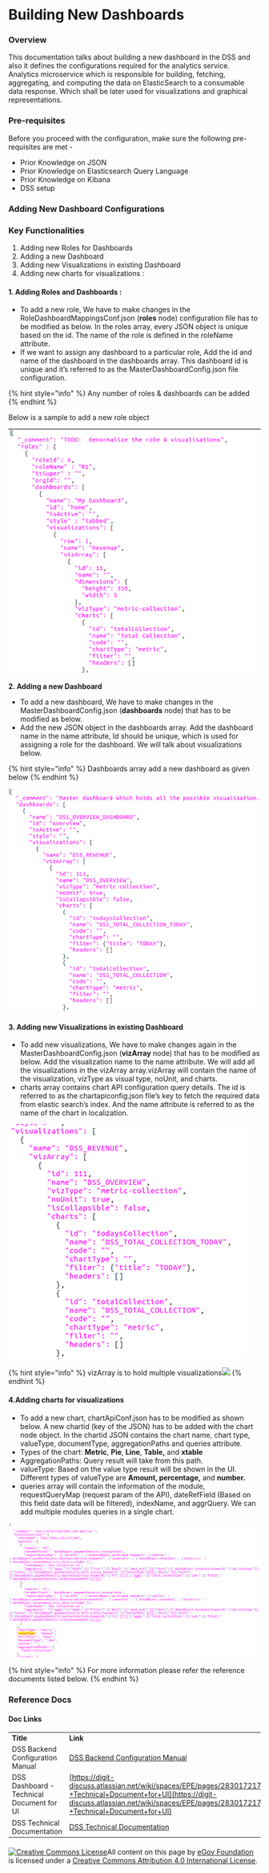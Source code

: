 # Building New Dashboards

### Overview <a href="#overview" id="overview"></a>

This documentation talks about building a new dashboard in the DSS and also it defines the configurations required for the analytics service. Analytics microservice which is responsible for building, fetching, aggregating, and computing the data on ElasticSearch to a consumable data response. Which shall be later used for visualizations and graphical representations.

### Pre-requisites <a href="#pre-requisites" id="pre-requisites"></a>

Before you proceed with the configuration, make sure the following pre-requisites are met -

* Prior Knowledge on JSON
* Prior Knowledge on Elasticsearch Query Language
* Prior Knowledge on Kibana
* DSS setup

### Adding New Dashboard Configurations

### Key Functionalities

1. Adding new Roles for Dashboards
2. Adding a new Dashboard
3. Adding new Visualizations in existing Dashboard
4. Adding new charts for visualizations :

#### **1. Adding Roles and Dashboards :**

* To add a new role, We have to make changes in the RoleDashboardMappingsConf.json (**roles** node) configuration file has to be modified as below. In the roles array, every JSON object is unique based on the id. The name of the role is defined in the roleName attribute.
* If we want to assign any dashboard to a particular role, Add the id and name of the dashboard in the dashboards array. This dashboard id is unique and it’s referred to as the MasterDashboardConfig.json file configuration.

{% hint style="info" %}
Any number of roles & dashboards can be added
{% endhint %}

Below is a sample to add a new role object

![](../../../../.gitbook/assets/image-20201021-142505.png)

**2. Adding a new Dashboard**

* To add a new dashboard, We have to make changes in the MasterDashboardConfig.json (**dashboards** node) that has to be modified as below.
* Add the new JSON object in the dashboards array. Add the dashboard name in the name attribute, Id should be unique, which is used for assigning a role for the dashboard. We will talk about visualizations below.

{% hint style="info" %}
Dashboards array add a new dashboard as given below
{% endhint %}

![](../../../../.gitbook/assets/image-20201021-142630.png)

#### **3. Adding new Visualizations in existing Dashboard**

* To add new visualizations, We have to make changes again in the MasterDashboardConfig.json (**vizArray** node) that has to be modified as below. Add the visualization name to the name attribute. We will add all the visualizations in the vizArray array.vizArray will contain the name of the visualization, vizType as visual type, noUnit, and charts.
* charts array contains chart API configuration query details. The id is referred to as the chartapiconfig.json file’s key to fetch the required data from elastic search’s index. And the name attribute is referred to as the name of the chart in localization.

![](../../../../.gitbook/assets/image-20201021-164344.png)

{% hint style="info" %}
vizArray is to hold multiple visualizations![](blob:https://digit-discuss.atlassian.net/4bcc3dff-7ba9-4b79-97b6-9c232f286a37#media-blob-url=true\&id=0805fa3a-3b2f-4719-94a8-8cc08340fa38\&collection=contentId-772178112\&contextId=772178112\&mimeType=image%2Fpng\&name=image-20201021-164344.png\&size=27448\&width=474\&height=468)
{% endhint %}

#### 4.Adding charts for visualizations

* To add a new chart, chartApiConf.json has to be modified as shown below. A new chartid (key of the JSON) has to be added with the chart node object. In the chartid JSON contains the chart name, chart type, valueType, documentType, aggregationPaths and queries attribute.
* Types of the chart: **Metric**, **Pie**, **Line**, **Table,** and **xtable**
* AggregationPaths: Query result will take from this path.
* valueType: Based on the value type result will be shown in the UI. Different types of valueType are **Amount, percentage,** and **number.**
* queries array will contain the information of the module, requestQueryMap (request param of the API), dateRefField (Based on this field date data will be filtered), indexName, and aggrQuery. We can add multiple modules queries in a single chart.

![](../../../../.gitbook/assets/image-20201021-171351.png)

{% hint style="info" %}
For more information please refer the reference documents listed below.
{% endhint %}

### Reference Docs <a href="#reference-docs" id="reference-docs"></a>

#### Doc Links <a href="#doc-links" id="doc-links"></a>

|                                           |                                                                                                                                                                                                                                |
| ----------------------------------------- | ------------------------------------------------------------------------------------------------------------------------------------------------------------------------------------------------------------------------------ |
| **Title**                                 | **Link**                                                                                                                                                                                                                       |
| DSS Backend Configuration Manual          | [DSS Backend Configuration Manual](https://digit-discuss.atlassian.net/wiki/spaces/EPE/pages/117244081/DSS+Backend+Configuration+Manual)                                                                                       |
| DSS Dashboard - Technical Document for UI | [https://digit-discuss.atlassian.net/wiki/spaces/EPE/pages/283017217/DSS+Dashboard+-+Technical+Document+for+UI](https://digit-discuss.atlassian.net/wiki/spaces/EPE/pages/283017217/DSS+Dashboard+-+Technical+Document+for+UI) |
| DSS Technical Documentation               | [DSS Technical Documentation](https://digit-discuss.atlassian.net/wiki/spaces/EPE/pages/118521886/DSS+Technical+Documentation)                                                                                                 |

####

[![Creative Commons License](https://i.creativecommons.org/l/by/4.0/80x15.png)​](http://creativecommons.org/licenses/by/4.0/)All content on this page by [eGov Foundation](https://egov.org.in/) is licensed under a [Creative Commons Attribution 4.0 International License](http://creativecommons.org/licenses/by/4.0/).

